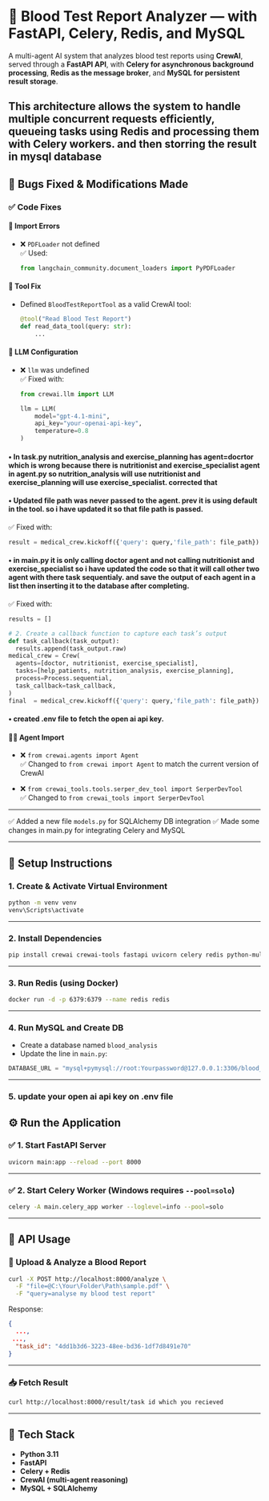 # 🧬 Blood Test Report Analyzer — with FastAPI, Celery, Redis, and MySQL

A multi-agent AI system that analyzes blood test reports using **CrewAI**, served through a **FastAPI API**, with **Celery for asynchronous background processing**, **Redis as the message broker**, and **MySQL for persistent result storage**.

This architecture allows the system to **handle multiple concurrent requests efficiently**, queueing tasks using **Redis** and processing them with **Celery** workers. and then storring the result in mysql database
---

## 🐛 Bugs Fixed & Modifications Made

### ✅ Code Fixes

#### 🔄 Import Errors

- ❌ `PDFLoader` not defined  
  ✅ Used:  
  ```python
  from langchain_community.document_loaders import PyPDFLoader
  ```

#### 🧠 Tool Fix

- Defined `BloodTestReportTool` as a valid CrewAI tool:
  ```python
  @tool("Read Blood Test Report")
  def read_data_tool(query: str):
      ...
  ```

#### 🔐 LLM Configuration

- ❌ `llm` was undefined  
  ✅ Fixed with:
  ```python
  from crewai.llm import LLM

  llm = LLM(
      model="gpt-4.1-mini",
      api_key="your-openai-api-key",
      temperature=0.8
  )
  ```
#### • In task.py nutrition_analysis and exercise_planning has agent=docrtor which is wrong because there is nutritionist and exercise_specialist agent in agent.py so nutrition_analysis will use nutritionist and exercise_planning will use exercise_specialist. corrected that

#### • Updated file path was never passed to the agent. prev it is using default in the tool. so i have updated it so that file path is passed.

  ✅ Fixed with:
  ```python
result = medical_crew.kickoff({'query': query,'file_path': file_path})
  ```

#### • in main.py it is only calling doctor agent and not calling nutritionist and exercise_specialist so i have updated the code so that it will call other two agent with there task sequentialy. and save the output of each agent in a list then inserting it to the database after completing.

  ✅ Fixed with:
  ```python
results = []

# 2. Create a callback function to capture each task’s output
def task_callback(task_output):
    results.append(task_output.raw)
medical_crew = Crew(
    agents=[doctor, nutritionist, exercise_specialist],
    tasks=[help_patients, nutrition_analysis, exercise_planning],
    process=Process.sequential,
    task_callback=task_callback,
)
final  = medical_crew.kickoff({'query': query,'file_path': file_path})
  ```
#### • created .env file to fetch the open ai api key.

#### 🧑‍⚕️ Agent Import

- ❌ `from crewai.agents import Agent`  
  ✅ Changed to `from crewai import Agent` to match the current version of CrewAI

- ❌ `from crewai_tools.tools.serper_dev_tool import SerperDevTool`  
  ✅ Changed to `from crewai_tools import SerperDevTool`

---

✅ Added a new file `models.py` for SQLAlchemy DB integration
✅ Made some changes in main.py for integrating Celery and MySQL

---

## 🧰 Setup Instructions

### 1. Create & Activate Virtual Environment

```bash
python -m venv venv
venv\Scripts\activate
```

---

### 2. Install Dependencies

```bash
pip install crewai crewai-tools fastapi uvicorn celery redis python-multipart sqlalchemy pymysql
```

---

### 3. Run Redis (using Docker)

```bash
docker run -d -p 6379:6379 --name redis redis
```

---

### 4. Run MySQL and Create DB

- Create a database named `blood_analysis`
- Update the line in `main.py`:

```python
DATABASE_URL = "mysql+pymysql://root:Yourpassword@127.0.0.1:3306/blood_analysis"
```

---

### 5. update your open ai api key on .env file

## ⚙️ Run the Application

### ✅ 1. Start FastAPI Server

```bash
uvicorn main:app --reload --port 8000
```

---

### ✅ 2. Start Celery Worker (Windows requires `--pool=solo`)

```bash
celery -A main.celery_app worker --loglevel=info --pool=solo
```

---

## 🧪 API Usage

### 🔄 Upload & Analyze a Blood Report

```bash
curl -X POST http://localhost:8000/analyze \
  -F "file=@C:\Your\Folder\Path\sample.pdf" \
  -F "query=analyse my blood test report"
```

Response:
```json
{
  ...,
 ...,
  "task_id": "4dd1b3d6-3223-48ee-bd36-1df7d8491e70"
}
```

---

### 📥 Fetch Result

```bash
curl http://localhost:8000/result/task id which you recieved
```

---

## 📌 Tech Stack

- **Python 3.11**
- **FastAPI**
- **Celery + Redis**
- **CrewAI (multi-agent reasoning)**
- **MySQL + SQLAlchemy**
